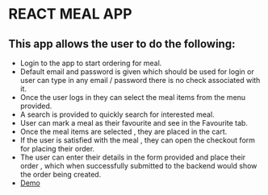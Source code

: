 # REACT MEAL APP

## This app allows the user to do the following:
* Login to the app to start ordering for meal.
* Default email and password is given which should be used for login or user can type in any email / password there is no check associated with it.
* Once the user logs in they can select the meal items from the menu provided.
* A search is provided to quickly search for interested meal.
* User can mark a meal as their favourite and see in the Favourite tab.
* Once the meal items are selected , they are placed in the cart.
* If the user is satisfied with the meal , they can open the checkout form for placing their order.
* The user can enter their details in the form provided and place their order , which when successfully submitted to the backend would show the order being created.
* [Demo](https://gouritd.github.io/react-MealApp/)